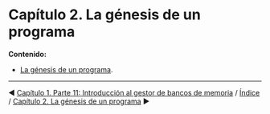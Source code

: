 # Capítulo 2. La génesis de un programa

**Contenido:**

* [La génesis de un programa](2.01.-La-génesis-de-un-programa).

***

&#9664; [Capítulo 1. Parte 11: Introducción al gestor de bancos de memoria](1.11.-Introducción-al-gestor-de-bancos-de-memoria)   /  [Índice](0.03.-Contenido)  /   [Capítulo 2. La génesis de un programa](2.01.-La-génesis-de-un-programa) &#9654;

